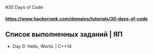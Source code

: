 #30 Days of Code
#### https://www.hackerrank.com/domains/tutorials/30-days-of-code
## Список выполненных заданий 	| ЯП
- Day 0: Hello, World.			| С++14